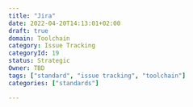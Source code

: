 ```yaml
---
title: "Jira"
date: 2022-04-20T14:13:01+02:00
draft: true
domain: Toolchain
category: Issue Tracking
categoryId: 19
status: Strategic
Owner: TBD
tags: ["standard", "issue tracking", "toolchain"]
categories: ["standards"]

---
```

